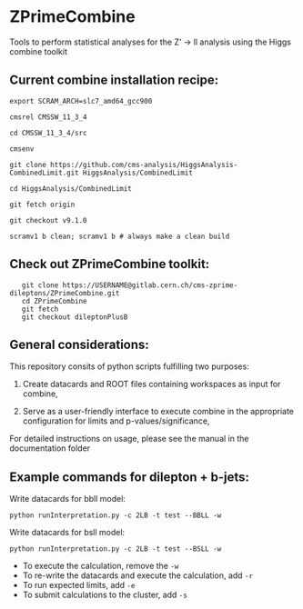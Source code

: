 # ZPrimeCombine
Tools to perform statistical analyses for the Z' -> ll analysis using the Higgs combine toolkit

## Current combine installation recipe:
```
export SCRAM_ARCH=slc7_amd64_gcc900
 
cmsrel CMSSW_11_3_4 

cd CMSSW_11_3_4/src 

cmsenv 

git clone https://github.com/cms-analysis/HiggsAnalysis-CombinedLimit.git HiggsAnalysis/CombinedLimit 

cd HiggsAnalysis/CombinedLimit 

git fetch origin 

git checkout v9.1.0 

scramv1 b clean; scramv1 b # always make a clean build
```

## Check out ZPrimeCombine toolkit:
```
   git clone https://USERNAME@gitlab.cern.ch/cms-zprime-dileptons/ZPrimeCombine.git
   cd ZPrimeCombine
   git fetch 
   git checkout dileptonPlusB 
```

## General considerations:  
This repository consits of python scripts fulfilling two purposes:

1) Create datacards and ROOT files containing workspaces as input for combine,

2) Serve as a user-friendly interface to execute combine in the appropriate configuration for limits and p-values/significance,

For detailed instructions on usage, please see the manual in the documentation folder

## Example commands for dilepton + b-jets:

Write datacards for bbll model:

`python runInterpretation.py -c 2LB -t test --BBLL -w`

Write datacards for bsll model:

`python runInterpretation.py -c 2LB -t test --BSLL -w`

 - To execute the calculation, remove the `-w`
 - To re-write the datacards and execute the calculation, add `-r`
 - To run expected limits, add `-e`
 - To submit calculations to the cluster, add `-s`

